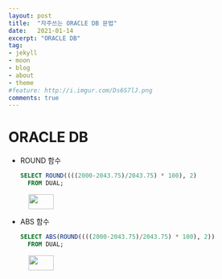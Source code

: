 ```yaml
---
layout: post
title:  "자주쓰는 ORACLE DB 문법"
date:   2021-01-14
excerpt: "ORACLE DB"
tag:
- jekyll 
- moon
- blog
- about
- theme
#feature: http://i.imgur.com/Ds6S7lJ.png
comments: true
---
```


# ORACLE DB 

- ROUND 함수

  ```sql
  SELECT ROUND((((2000-2043.75)/2043.75) * 100), 2)
  	FROM DUAL;
  ```
<figure>
    <a href="{{ site.url }}/assets/img/SQL/ROUND.PNG"><img src="{{ site.url }}/assets/img/SQL/ROUND.PNG" width="50" height="30"></a>
</figure>


- ABS 함수

  ```sql
  SELECT ABS(ROUND((((2000-2043.75)/2043.75) * 100), 2))
  	FROM DUAL;
  ```
<figure>
    <a href="{{ site.url }}/assets/img/SQL/ABS.PNG"><img src="{{ site.url }}/assets/img/SQL/ABS.PNG" width="50" height="30"></a>
</figure>
  

